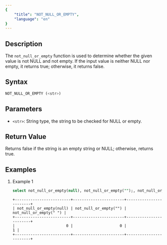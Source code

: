 ```yaml
---
{
    "title": "NOT_NULL_OR_EMPTY",
    "language": "en"
}
---
```


## Description

The `not_null_or_empty` function is used to determine whether the given value is not NULL and not empty. If the input value is neither NULL nor empty, it returns true; otherwise, it returns false.

## Syntax

```sql
NOT_NULL_OR_EMPTY (<str>)
```

## Parameters
- `<str>`: String type, the string to be checked for NULL or empty.

## Return Value
Returns false if the string is an empty string or NULL; otherwise, returns true.

## Examples
1. Example 1
    ```sql
    select not_null_or_empty(null), not_null_or_empty("");, not_null_or_empty(" ");
    ```
    ```text
    +-------------------------+-----------------------+------------------------+
    | not_null_or_empty(null) | not_null_or_empty("") | not_null_or_empty(" ") |
    +-------------------------+-----------------------+------------------------+
    |                       0 |                     0 |                      1 |
    +-------------------------+-----------------------+------------------------+
    ```
